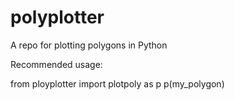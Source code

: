 # polyplotter
A repo for plotting polygons in Python



Recommended usage:

from ployplotter import plotpoly as p
p(my_polygon)
